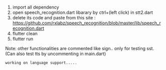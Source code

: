 1. import all dependency
2. open speech_recognition.dart libarary by ctrl+(left click) in stt2.dart
3. delete its code and paste from this site :  https://github.com/rxlabz/speech_recognition/blob/master/lib/speech_recognition.dart
4. flutter clean
5. flutter run



Note: other functionalities are commented like sign.. only for testing sst.
        (Can also test tts by uncommenting in main.dart)

    working on language support.....
